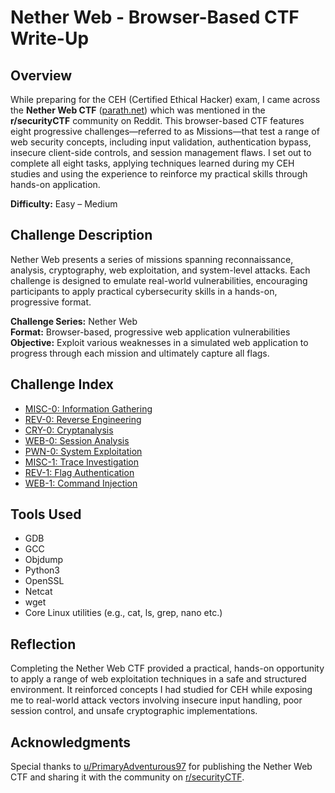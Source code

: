 # Nether Web - Browser-Based CTF Write-Up

## Overview
While preparing for the CEH (Certified Ethical Hacker) exam, I came across the **Nether Web CTF** ([parath.net](https://parath.net/)) which was mentioned in the **r/securityCTF** community on Reddit. This browser-based CTF features eight progressive challenges—referred to as Missions—that test a range of web security concepts, including input validation, authentication bypass, insecure client-side controls, and session management flaws. I set out to complete all eight tasks, applying techniques learned during my CEH studies and using the experience to reinforce my practical skills through hands-on application.

**Difficulty:** Easy – Medium

## Challenge Description
Nether Web presents a series of missions spanning reconnaissance, analysis, cryptography, web exploitation, and system-level attacks. Each challenge is designed to emulate real-world vulnerabilities, encouraging participants to apply practical cybersecurity skills in a hands-on, progressive format.

**Challenge Series:** Nether Web  
**Format:** Browser-based, progressive web application vulnerabilities  
**Objective:** Exploit various weaknesses in a simulated web application to progress through each mission and ultimately capture all flags.

## Challenge Index
- [MISC-0: Information Gathering](challenges/MISC-0.md)
- [REV-0: Reverse Engineering](challenges/REV-0.md)
- [CRY-0: Cryptanalysis](challenges/CRY-0.md)
- [WEB-0: Session Analysis](challenges/WEB-0.md)
- [PWN-0: System Exploitation](challenges/PWN-0.md)
- [MISC-1: Trace Investigation](challenges/MISC-1.md)
- [REV-1: Flag Authentication](challenges/REV-1.md)
- [WEB-1: Command Injection](challenges/WEB-1.md)

## Tools Used
- GDB
- GCC
- Objdump
- Python3
- OpenSSL
- Netcat
- wget
- Core Linux utilities (e.g., cat, ls, grep, nano etc.)


## Reflection
Completing the Nether Web CTF provided a practical, hands-on opportunity to apply a range of web exploitation techniques in a safe and structured environment. It reinforced concepts I had studied for CEH while exposing me to real-world attack vectors involving insecure input handling, poor session control, and unsafe cryptographic implementations.

## Acknowledgments
Special thanks to [u/PrimaryAdventurous97](https://www.reddit.com/user/PrimaryAdventurous97/) for publishing the Nether Web CTF and sharing it with the community on [r/securityCTF](https://www.reddit.com/r/securityCTF/).
